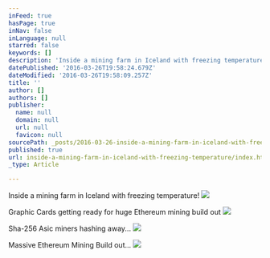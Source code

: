 ```yaml
---
inFeed: true
hasPage: true
inNav: false
inLanguage: null
starred: false
keywords: []
description: 'Inside a mining farm in Iceland with freezing temperature!'
datePublished: '2016-03-26T19:58:24.679Z'
dateModified: '2016-03-26T19:58:09.257Z'
title: ''
author: []
authors: []
publisher:
  name: null
  domain: null
  url: null
  favicon: null
sourcePath: _posts/2016-03-26-inside-a-mining-farm-in-iceland-with-freezing-temperature.md
published: true
url: inside-a-mining-farm-in-iceland-with-freezing-temperature/index.html
_type: Article

---
```

Inside a mining farm in Iceland with freezing temperature!
![](https://the-grid-user-content.s3-us-west-2.amazonaws.com/976fa08a-58a1-4425-b289-7f2e4e550628.jpg)

Graphic Cards getting ready for huge Ethereum mining build out
![](https://the-grid-user-content.s3-us-west-2.amazonaws.com/366bbbb6-1bd5-40a1-838f-20083fd7b392.jpg)

Sha-256 Asic miners hashing away...
![](https://the-grid-user-content.s3-us-west-2.amazonaws.com/102e8d1d-ef84-4733-906e-6f0697017f2a.jpg)

Massive Ethereum Mining Build out...
![](https://the-grid-user-content.s3-us-west-2.amazonaws.com/1cff01ac-b92d-4b2b-b74c-b89a58214bbb.jpg)